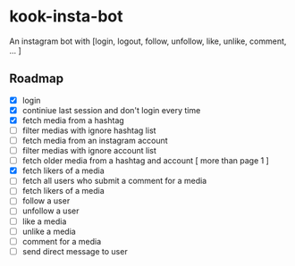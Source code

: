 # kook-insta-bot
An instagram bot with [login, logout, follow, unfollow, like, unlike, comment, ... ]

## Roadmap
- [x] login 
- [X] continiue last session and don't login every time
- [X] fetch media from a hashtag
- [ ] filter medias with ignore hashtag list
- [ ] fetch media from an instagram account
- [ ] filter medias with ignore account list
- [ ] fetch older media from a hashtag and account [ more than page 1 ]
- [X] fetch likers of a media
- [ ] fetch all users who submit a comment for a media
- [ ] fetch likers of a media
- [ ] follow a user
- [ ] unfollow a user
- [ ] like a media
- [ ] unlike a media
- [ ] comment for a media
- [ ] send direct message to user
